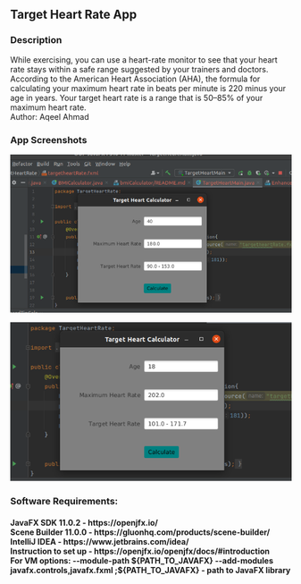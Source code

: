 <h2> Target Heart Rate App </h2> 

<h3> Description </h3>
While exercising, you can use a heart-rate monitor to see that your heart rate stays within a safe range suggested by your trainers and doctors. 
According to the American Heart Association (AHA), the formula for calculating your maximum heart rate in beats per minute is 220 minus your age in years. Your target heart rate is a range that is 50–85% of your maximum heart rate.
<br>Author: Aqeel Ahmad

<h3> App Screenshots </h3>

![](img/ss1.png)


![](img/ss2.png)

<h3> Software Requirements: </h3>
<h4>JavaFX SDK 11.0.2 -  https://openjfx.io/ <br>
Scene Builder 11.0.0 - https://gluonhq.com/products/scene-builder/ <br>
IntelliJ IDEA - https://www.jetbrains.com/idea/ <br>
Instruction to set up - https://openjfx.io/openjfx/docs/#introduction <br> 
For VM options: --module-path ${PATH_TO_JAVAFX} --add-modules javafx.controls,javafx.fxml ;${PATH_TO_JAVAFX} - path to JavaFX library </h4>


